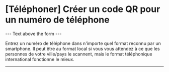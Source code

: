 <h1>[Téléphoner] Créer un code QR pour un numéro de téléphone</h1>

--- Text above the form ---

<p class="hint smfm-hint">Entrez un numéro de téléphone dans n'importe quel format reconnu par un smartphone. Il peut être au format local si vous vous attendez à ce que les personnes de votre ville/pays le scannent, mais le format téléphonique international fonctionne le mieux.</p>

----------
